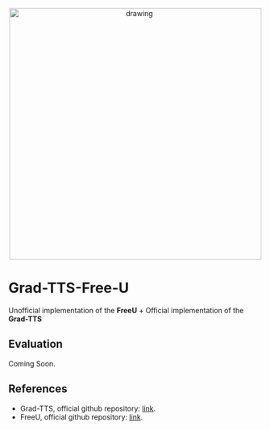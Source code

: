 <p align="center">
    <img src="resources/reverse-diffusion.gif" alt="drawing" width="500"/>
</p>


# Grad-TTS-Free-U

Unofficial implementation of the **FreeU** + Official implementation of the **Grad-TTS**


## Evaluation
Coming Soon.


## References

* Grad-TTS, official github repository: [link](https://github.com/huawei-noah/Speech-Backbones/tree/main/Grad-TTS).
* FreeU, official github repository: [link](https://github.com/ChenyangSi/FreeU).
